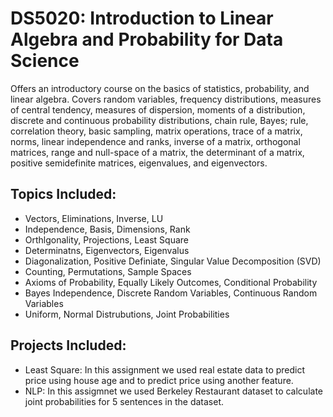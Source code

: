 # DS5020: Introduction to Linear Algebra and Probability for Data Science
Offers an introductory course on the basics of statistics, probability, and linear algebra. Covers random variables, frequency distributions, measures of central tendency, measures of dispersion, moments of a distribution, discrete and continuous probability distributions, chain rule, Bayes; rule, correlation theory, basic sampling, matrix operations, trace of a matrix, norms, linear independence and ranks, inverse of a matrix, orthogonal matrices, range and null-space of a matrix, the determinant of a matrix, positive semidefinite matrices, eigenvalues, and eigenvectors.

## Topics Included:
- Vectors, Eliminations, Inverse, LU
- Independence, Basis, Dimensions, Rank
- Orthlgonality, Projections, Least Square
- Determinatns, Eigenvectors, Eigenvalus
- Diagonalization, Positive Definiate, Singular Value Decomposition (SVD)
- Counting, Permutations, Sample Spaces
- Axioms of Probability, Equally Likely Outcomes, Conditional Probability
- Bayes Independence, Discrete Random Variables, Continuous Random Variables
- Uniform, Normal Distrubutions, Joint Probabilities

## Projects Included: 
- Least Square: In this assignment we used real estate data to predict price using house age and to predict price using another feature.
- NLP: In this assigmnet we used Berkeley Restaurant dataset to calculate joint probabilities for 5 sentences in the dataset.
